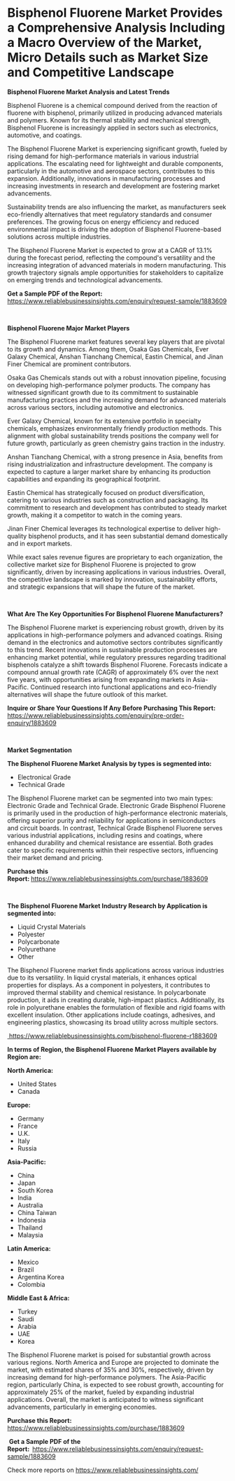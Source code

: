 <p><h1>Bisphenol Fluorene Market Provides a Comprehensive Analysis Including a Macro Overview of the Market, Micro Details such as Market Size and Competitive Landscape</h1></p><p><strong>Bisphenol Fluorene Market Analysis and Latest Trends</strong></p>
<p><p>Bisphenol Fluorene is a chemical compound derived from the reaction of fluorene with bisphenol, primarily utilized in producing advanced materials and polymers. Known for its thermal stability and mechanical strength, Bisphenol Fluorene is increasingly applied in sectors such as electronics, automotive, and coatings.</p><p>The Bisphenol Fluorene Market is experiencing significant growth, fueled by rising demand for high-performance materials in various industrial applications. The escalating need for lightweight and durable components, particularly in the automotive and aerospace sectors, contributes to this expansion. Additionally, innovations in manufacturing processes and increasing investments in research and development are fostering market advancements.</p><p>Sustainability trends are also influencing the market, as manufacturers seek eco-friendly alternatives that meet regulatory standards and consumer preferences. The growing focus on energy efficiency and reduced environmental impact is driving the adoption of Bisphenol Fluorene-based solutions across multiple industries.</p><p>The Bisphenol Fluorene Market is expected to grow at a CAGR of 13.1% during the forecast period, reflecting the compound's versatility and the increasing integration of advanced materials in modern manufacturing. This growth trajectory signals ample opportunities for stakeholders to capitalize on emerging trends and technological advancements.</p></p>
<p><strong>Get a Sample PDF of the Report:&nbsp;</strong> <a href="https://www.reliablebusinessinsights.com/enquiry/request-sample/1883609?utm_campaign=3288&utm_medium=2&utm_source=Github&utm_content=ia&utm_term=31032025&utm_id=bisphenol-fluorene">https://www.reliablebusinessinsights.com/enquiry/request-sample/1883609</a></p>
<p>&nbsp;</p>
<p><strong>Bisphenol Fluorene Major Market Players</strong></p>
<p><p>The Bisphenol Fluorene market features several key players that are pivotal to its growth and dynamics. Among them, Osaka Gas Chemicals, Ever Galaxy Chemical, Anshan Tianchang Chemical, Eastin Chemical, and Jinan Finer Chemical are prominent contributors.</p><p>Osaka Gas Chemicals stands out with a robust innovation pipeline, focusing on developing high-performance polymer products. The company has witnessed significant growth due to its commitment to sustainable manufacturing practices and the increasing demand for advanced materials across various sectors, including automotive and electronics.</p><p>Ever Galaxy Chemical, known for its extensive portfolio in specialty chemicals, emphasizes environmentally friendly production methods. This alignment with global sustainability trends positions the company well for future growth, particularly as green chemistry gains traction in the industry.</p><p>Anshan Tianchang Chemical, with a strong presence in Asia, benefits from rising industrialization and infrastructure development. The company is expected to capture a larger market share by enhancing its production capabilities and expanding its geographical footprint.</p><p>Eastin Chemical has strategically focused on product diversification, catering to various industries such as construction and packaging. Its commitment to research and development has contributed to steady market growth, making it a competitor to watch in the coming years.</p><p>Jinan Finer Chemical leverages its technological expertise to deliver high-quality bisphenol products, and it has seen substantial demand domestically and in export markets. </p><p>While exact sales revenue figures are proprietary to each organization, the collective market size for Bisphenol Fluorene is projected to grow significantly, driven by increasing applications in various industries. Overall, the competitive landscape is marked by innovation, sustainability efforts, and strategic expansions that will shape the future of the market.</p></p>
<p>&nbsp;</p>
<p><strong>What Are The Key Opportunities For Bisphenol Fluorene Manufacturers?</strong></p>
<p><p>The Bisphenol Fluorene market is experiencing robust growth, driven by its applications in high-performance polymers and advanced coatings. Rising demand in the electronics and automotive sectors contributes significantly to this trend. Recent innovations in sustainable production processes are enhancing market potential, while regulatory pressures regarding traditional bisphenols catalyze a shift towards Bisphenol Fluorene. Forecasts indicate a compound annual growth rate (CAGR) of approximately 6% over the next five years, with opportunities arising from expanding markets in Asia-Pacific. Continued research into functional applications and eco-friendly alternatives will shape the future outlook of this market.</p></p>
<p><strong>Inquire or Share Your Questions If Any Before Purchasing This Report:</strong> <a href="https://www.reliablebusinessinsights.com/enquiry/pre-order-enquiry/1883609?utm_campaign=3288&utm_medium=2&utm_source=Github&utm_content=ia&utm_term=31032025&utm_id=bisphenol-fluorene">https://www.reliablebusinessinsights.com/enquiry/pre-order-enquiry/1883609</a></p>
<p>&nbsp;</p>
<p><strong>Market Segmentation</strong></p>
<p><strong>The Bisphenol Fluorene Market Analysis by types is segmented into:</strong></p>
<p><ul><li>Electronical Grade</li><li>Technical Grade</li></ul></p>
<p><p>The Bisphenol Fluorene market can be segmented into two main types: Electronic Grade and Technical Grade. Electronic Grade Bisphenol Fluorene is primarily used in the production of high-performance electronic materials, offering superior purity and reliability for applications in semiconductors and circuit boards. In contrast, Technical Grade Bisphenol Fluorene serves various industrial applications, including resins and coatings, where enhanced durability and chemical resistance are essential. Both grades cater to specific requirements within their respective sectors, influencing their market demand and pricing.</p></p>
<p><strong>Purchase this Report:&nbsp;</strong><a href="https://www.reliablebusinessinsights.com/purchase/1883609?utm_campaign=3288&utm_medium=2&utm_source=Github&utm_content=ia&utm_term=31032025&utm_id=bisphenol-fluorene">https://www.reliablebusinessinsights.com/purchase/1883609</a></p>
<p>&nbsp;</p>
<p><strong>The Bisphenol Fluorene Market Industry Research by Application is segmented into:</strong></p>
<p><ul><li>Liquid Crystal Materials</li><li>Polyester</li><li>Polycarbonate</li><li>Polyurethane</li><li>Other</li></ul></p>
<p><p>The Bisphenol Fluorene market finds applications across various industries due to its versatility. In liquid crystal materials, it enhances optical properties for displays. As a component in polyesters, it contributes to improved thermal stability and chemical resistance. In polycarbonate production, it aids in creating durable, high-impact plastics. Additionally, its role in polyurethane enables the formulation of flexible and rigid foams with excellent insulation. Other applications include coatings, adhesives, and engineering plastics, showcasing its broad utility across multiple sectors.</p></p>
<p><a href="https://www.reliablebusinessinsights.com/bisphenol-fluorene-r1883609?utm_campaign=3288&utm_medium=2&utm_source=Github&utm_content=ia&utm_term=31032025&utm_id=bisphenol-fluorene">&nbsp;https://www.reliablebusinessinsights.com/bisphenol-fluorene-r1883609</a></p>
<p><strong>In terms of Region, the Bisphenol Fluorene Market Players available by Region are:</strong></p>
<p>
    <p> <strong> North America: </strong>
        <ul>
            <li>United States</li>
            <li>Canada</li>
        </ul>
        </p> 
    <p> <strong> Europe: </strong>
        <ul>
            <li>Germany</li>
            <li>France</li>
            <li>U.K.</li>
            <li>Italy</li>
            <li>Russia</li>
        </ul>
        </p> 
    <p> <strong> Asia-Pacific: </strong>
        <ul>
            <li>China</li>
            <li>Japan</li>
            <li>South Korea</li>
            <li>India</li>
            <li>Australia</li>
            <li>China Taiwan</li>
            <li>Indonesia</li>
            <li>Thailand</li>
            <li>Malaysia</li>
        </ul>
        </p> 
    <p> <strong> Latin America: </strong>
        <ul>
            <li>Mexico</li>
            <li>Brazil</li>
            <li>Argentina Korea</li>
            <li>Colombia</li>
        </ul>
        </p> 
    <p> <strong> Middle East & Africa: </strong>
        <ul>
            <li>Turkey</li>
            <li>Saudi</li>
            <li>Arabia</li>
            <li>UAE</li>
            <li>Korea</li>
        </ul>
    </p>
    </p>
<p><p>The Bisphenol Fluorene market is poised for substantial growth across various regions. North America and Europe are projected to dominate the market, with estimated shares of 35% and 30%, respectively, driven by increasing demand for high-performance polymers. The Asia-Pacific region, particularly China, is expected to see robust growth, accounting for approximately 25% of the market, fueled by expanding industrial applications. Overall, the market is anticipated to witness significant advancements, particularly in emerging economies.</p></p>
<p><strong>Purchase this Report: </strong><a href="https://www.reliablebusinessinsights.com/purchase/1883609?utm_campaign=3288&utm_medium=2&utm_source=Github&utm_content=ia&utm_term=31032025&utm_id=bisphenol-fluorene">https://www.reliablebusinessinsights.com/purchase/1883609</a></p>
<p>&nbsp;<strong>Get a Sample PDF of the Report:&nbsp;&nbsp;</strong><a href="https://www.reliablebusinessinsights.com/enquiry/request-sample/1883609?utm_campaign=3288&utm_medium=2&utm_source=Github&utm_content=ia&utm_term=31032025&utm_id=bisphenol-fluorene">https://www.reliablebusinessinsights.com/enquiry/request-sample/1883609</a></p>
<p><strong></strong></p>
<p>Check more reports on <a href="https://www.reliablebusinessinsights.com/?utm_campaign=3288&utm_medium=2&utm_source=Github&utm_content=ia&utm_term=31032025&utm_id=bisphenol-fluorene">https://www.reliablebusinessinsights.com/</a></p>